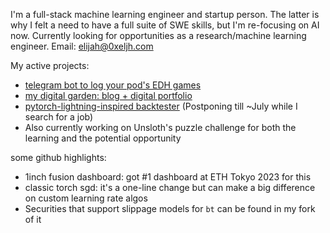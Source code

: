 I'm a full-stack machine learning engineer and startup person. The latter is why I felt a need to have a full suite of SWE skills, but I'm re-focusing on AI now.
Currently looking for opportunities as a research/machine learning engineer. Email: elijah@0xeljh.com

My active projects:
- [telegram bot to log your pod's EDH games](https://github.com/0xEljh/edh-telegram-bot)
- [my digital garden: blog + digital portfolio](https://0xeljh.com/)
- [pytorch-lightning-inspired backtester](https://github.com/0xEljh/backsim) (Postponing till ~July while I search for a job)
- Also currently working on Unsloth's puzzle challenge for both the learning and the potential opportunity

some github highlights:
- 1inch fusion dashboard: got #1 dashboard at ETH Tokyo 2023 for this
- classic torch sgd: it's a one-line change but can make a big difference on custom learning rate algos
- Securities that support slippage models for `bt` can be found in my fork of it

<!--
**0xEljh/0xeljh** is a ✨ _special_ ✨ repository because its `README.md` (this file) appears on your GitHub profile.

Here are some ideas to get you started:

- 🔭 I’m currently working on ...
- 🌱 I’m currently learning ...
- 👯 I’m looking to collaborate on ...
- 🤔 I’m looking for help with ...
- 💬 Ask me about ...
- 📫 How to reach me: ...
- 😄 Pronouns: ...
- ⚡ Fun fact: ...
-->
